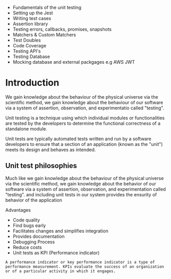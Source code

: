 - Fundamentals of the unit testing
- Setting up the Jest
- Writing test cases
- Assertion library
- Testing errors, callbacks, promises, snapshots
- Matchers & Custom Matchers
- Test Doubles
- Code Coverage
- Testing API's
- Testing Database
- Mocking database and external packgages e.g AWS JWT

# Introduction

We gain knowledge about the behaviour of the physical universe via the scientific method, we gain knowledge about the behaviour of our software via a system of assertion, observation, and experimentatio called "testing".

Unit testing is a technique using which individual modules or functionalities are tested by the developers to determine the functional correctness of a standalone module.

Unit tests are typically automated tests written and run by a software developers to ensure that a section of an application (known as the "unit") meets its design and behaves as intended.

## Unit test philosophies

Much like we gain knowledge about the behaviour of the physical universe via the scientific method, we gain knowledge about the behavior of our software via a system of assertion, observation, and experimentation called "testing". and including unit tests in our system provides the ensurity of behavior of the application

Advantages

- Code quality
- Find bugs early
- Facilitates changes and simplifies integration
- Provides documentation
- Debugging Process
- Reduce costs
- Unit tests as KPI (Performance indicator)

`A performance indicator or key performance indicator is a type of performance measurement. KPIs evaluate the success of an organization or of a particular activity in which it engages. `
